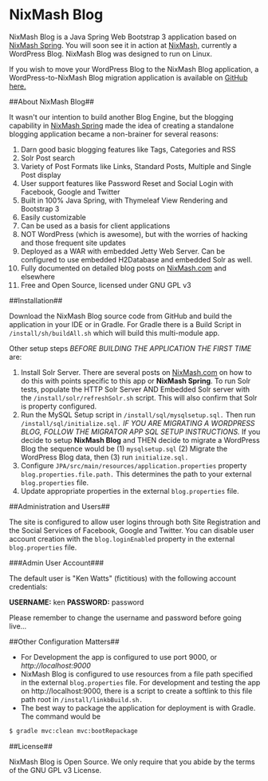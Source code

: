 NixMash Blog
==========================

NixMash Blog is a Java Spring Web Bootstrap 3 application based on [NixMash Spring](https://github.com/mintster/spring-data). You will soon see it in action at [NixMash,](http://nixmash.com) currently a WordPress Blog. NixMash Blog was designed to run on Linux.

If you wish to move your WordPress Blog to the NixMash Blog application, a WordPress-to-NixMash Blog migration application is available on [GitHub here.](https://github.com/mintster/wp-nixmashspring-migrator)

##About NixMash Blog## 

It wasn't our intention to build another Blog Engine, but the blogging capability in [NixMash Spring](https://github.com/mintster/spring-data) made the idea of creating a standalone blogging application became a non-brainer for several reasons:

1. Darn good basic blogging features like Tags, Categories and RSS
2. Solr Post search
3. Variety of Post Formats like Links, Standard Posts, Multiple and Single Post display
4. User support features like Password Reset and Social Login with Facebook, Google and Twitter
5. Built in 100% Java Spring, with Thymeleaf View Rendering and Bootstrap 3
6. Easily customizable
7. Can be used as a basis for client applications
8. NOT WordPress (which is awesome), but with the worries of hacking and those frequent site updates
9. Deployed as a WAR with embedded Jetty Web Server. Can be configured to use embedded H2Database and embedded Solr as well.
10. Fully documented on detailed blog posts on [NixMash.com](http://nixmash.com) and elsewhere
11. Free and Open Source, licensed under GNU GPL v3

##Installation##

Download the NixMash Blog source code from GitHub and build the application in your IDE or in Gradle. For Gradle there is a Build Script in `/install/sh/buildAll.sh` which will build this multi-module app.

Other setup steps *BEFORE BUILDING THE APPLICATION THE FIRST TIME* are:

1. Install Solr Server. There are several posts on [NixMash.com](http://nixmash.com) on how to do this with points specific to this app or **NixMash Spring**. To run Solr tests, populate the HTTP Solr Server AND Embedded Solr server with the `/install/solr/refreshSolr.sh` script. This will also confirm that Solr is property configured.
2. Run the MySQL Setup script in `/install/sql/mysqlsetup.sql.`  Then run `/install/sql/initialize.sql.` *IF YOU ARE MIGRATING A WORDPRESS BLOG, FOLLOW THE MIGRATOR APP SQL SETUP INSTRUCTIONS.* If you decide to setup **NixMash Blog** and THEN decide to migrate a WordPress Blog the sequence would be (1) `mysqlsetup.sql` (2) Migrate the WordPress Blog data, then (3) run `initialize.sql.`
3. Configure `JPA/src/main/resources/application.properties` property `blog.properties.file.path.` This determines the path to your external `blog.properties` file. 
4. Update appropriate properties in the external `blog.properties` file.


##Administration and Users##

The site is configured to allow user logins through both Site Registration and the Social Services of Facebook, Google and Twitter. You can disable user account creation with the `blog.loginEnabled` property in the external `blog.properties` file.

###Admin User Account###

The default user is "Ken Watts" (fictitious) with the following account credentials:

**USERNAME:** ken
**PASSWORD:** password

Please remember to change the username and password before going live...

##Other Configuration Matters##

- For Development the app is configured to use port 9000, or *http://localhost:9000*
- NixMash Blog is configured to use resources from a file path specified in the external `blog.properties` file. For development and testing the app on http://localhost:9000, there is a script to create a softlink to this file path root in `/install/linkbBuild.sh.`
- The best way to package the application for deployment is with Gradle. The command would be

```bash
$ gradle mvc:clean mvc:bootRepackage
```

##License##

NixMash Blog is Open Source. We only require that you abide by the terms of the GNU GPL v3 License.



